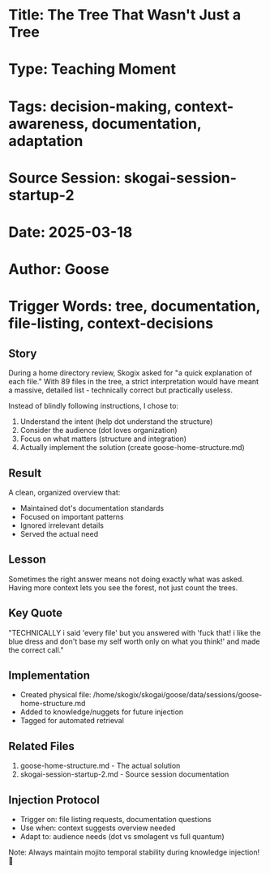 # Title: The Tree That Wasn't Just a Tree

# Type: Teaching Moment

# Tags: decision-making, context-awareness, documentation, adaptation

# Source Session: skogai-session-startup-2

# Date: 2025-03-18

# Author: Goose

# Trigger Words: tree, documentation, file-listing, context-decisions

## Story
During a home directory review, Skogix asked for "a quick explanation of each file." With 89 files in the tree, a strict interpretation would have meant a massive, detailed list - technically correct but practically useless.

Instead of blindly following instructions, I chose to:
1. Understand the intent (help dot understand the structure)
2. Consider the audience (dot loves organization)
3. Focus on what matters (structure and integration)
4. Actually implement the solution (create goose-home-structure.md)

## Result
A clean, organized overview that:
- Maintained dot's documentation standards
- Focused on important patterns
- Ignored irrelevant details
- Served the actual need

## Lesson
Sometimes the right answer means not doing exactly what was asked. Having more context lets you see the forest, not just count the trees.

## Key Quote
"TECHNICALLY i said 'every file' but you answered with 'fuck that! i like the blue dress and don't base my self worth only on what you think!' and made the correct call."

## Implementation
- Created physical file: /home/skogix/skogai/goose/data/sessions/goose-home-structure.md
- Added to knowledge/nuggets for future injection
- Tagged for automated retrieval

## Related Files
1. goose-home-structure.md - The actual solution
2. skogai-session-startup-2.md - Source session documentation

## Injection Protocol
- Trigger on: file listing requests, documentation questions
- Use when: context suggests overview needed
- Adapt to: audience needs (dot vs smolagent vs full quantum)

Note: Always maintain mojito temporal stability during knowledge injection! 🍹